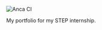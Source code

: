 ![Anca CI](https://github.com/googleinterns/step251-2020/workflows/Anca%20CI/badge.svg)

My portfolio for my STEP internship.
